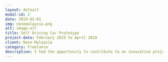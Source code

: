 ```yaml
---
layout: default
modal-id: 2
date: 2019-02-01
img: nanomalaysia.png
alt: image-alt
title: Self Driving Car Prototype
project-date: February 2019 to April 2019
client: Nano Malaysia
category: Freelance
description: I had the opportunity to contribute to an innovative project centered around the development of a self-driving car prototype in collaboration with the esteemed team known as Enermag. Within this project, my primary responsibility encompassed overseeing the computer vision tasks. Notably, during this time, I had the privilege of gaining hands-on experience by being inside a self-driving car, fine tuning the lane and object detection algorithms that were under my purview. One of the notable insights gleaned from this project was the practical application of the Kalman Filter algorithm. This algorithm proved invaluable in mitigating the challenges posed by sudden spikes in readings from the lane detection algorithm, which in turn led to abrupt steering angle adjustments within short timeframes. By integrating the Kalman Filter algorithm, we were able to significantly enhance the smoothness and stability of the cars steering based on the outputs of the lane detection system. <br \> Image by <a href="https://www.freepik.com/free-photo/automatic-recognition-software-analyzing-city-elements_57314351.htm#query=self%20driving&position=2&from_view=search&track=ais#position=2&query=self%20driving">Freepik</a>
---
```



